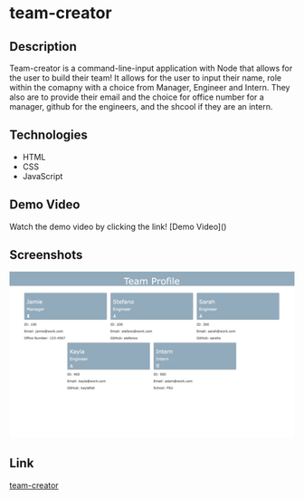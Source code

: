# team-creator

## Description 
<p> Team-creator is a command-line-input application with Node that allows for the user to build their team! It allows for the user to input their name, role within the comapny with a choice from Manager, Engineer and Intern. They also are to provide their email and the choice for office number for a manager, github for the engineers, and the shcool if they are an intern. 

## Technologies 
<ul>
    <li> HTML
    <li> CSS
    <li> JavaScript
</ul>

## Demo Video
<p> Watch the demo video by clicking the link!
[Demo Video]()

## Screenshots
<img src="./assets/images/screenshot.jpg" alt="Screenshot of the app fully functioning with the team members" />


## Link
[team-creator]()
